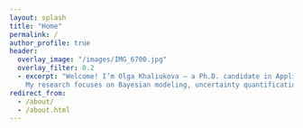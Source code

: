 ```yaml
---
layout: splash
title: "Home"
permalink: /
author_profile: true
header:
  overlay_image: "/images/IMG_6700.jpg"
  overlay_filter: 0.2
  - excerpt: "Welcome! I’m Olga Khaliukova — a Ph.D. candidate in Applied Statistics at the Colorado School of Mines.  
    My research focuses on Bayesian modeling, uncertainty quantification, and data-driven risk assessment with applications in environmental and financial systems."
redirect_from:
  - /about/
  - /about.html
---
```

